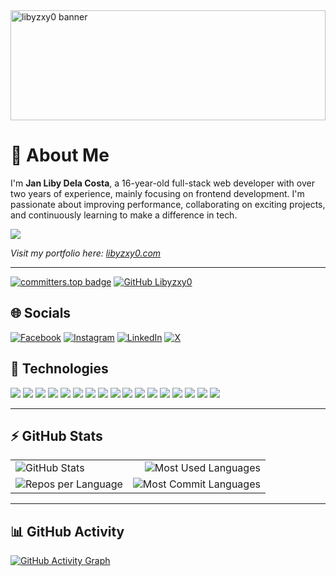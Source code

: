 <img style="height: 11rem; width: 100%;" src="https://raw.githubusercontent.com/libyzxy0/libyzxy0/main/banner.png" alt="libyzxy0 banner">

# 💫 About Me
I'm **Jan Liby Dela Costa**, a 16-year-old full-stack web developer with over two years of experience, mainly focusing on frontend development. I'm passionate about improving performance, collaborating on exciting projects, and continuously learning to make a difference in tech.

[![](https://visitcount.itsvg.in/api?id=libyzxy0&icon=0&color=9)](https://visitcount.itsvg.in)

<p><em>Visit my portfolio here: <a href="https://www.libyzxy0.com" target="_blank">libyzxy0.com</a></em></p>

---

[![committers.top badge](https://user-badge.committers.top/philippines/libyzxy0.svg)](https://user-badge.committers.top/philippines/libyzxy0)
[![GitHub Libyzxy0](https://img.shields.io/github/followers/libyzxy0?label=follow&style=social)](https://github.com/libyzxy0)

## 🌐 Socials
[![Facebook](https://img.shields.io/badge/Facebook-%231877F2.svg?logo=Facebook&logoColor=white)](https://facebook.com/libyzxy0) 
[![Instagram](https://img.shields.io/badge/Instagram-%23E4405F.svg?logo=Instagram&logoColor=white)](https://instagram.com/libyzxy0) 
[![LinkedIn](https://img.shields.io/badge/LinkedIn-%230077B5.svg?logo=linkedin&logoColor=white)](https://linkedin.com/in/libyzxy0) 
[![X](https://img.shields.io/badge/X-%23121011.svg?logo=X&logoColor=white)](https://x.com/libyzxy0) 

## 🚀 Technologies
<div>
   <p>
    <img src="https://img.shields.io/badge/HTML-239120?style=for-the-badge&logo=html5&logoColor=white" />
    <img src="https://img.shields.io/badge/CSS-239120?&style=for-the-badge&logo=css3&logoColor=white" />
    <img src="https://img.shields.io/badge/JavaScript-F7DF1E?style=for-the-badge&logo=javascript&logoColor=black" />
    <img src="https://img.shields.io/badge/typescript-%23007ACC.svg?style=for-the-badge&logo=typescript&logoColor=white" />
    <img src="https://img.shields.io/badge/-ReactJs-61DAFB?logo=react&logoColor=white&style=for-the-badge" />
    <img src="https://img.shields.io/badge/vuejs-%2335495e.svg?style=for-the-badge&logo=vuedotjs&logoColor=%234FC08D" />
    <img src="https://img.shields.io/badge/JWT-black?style=for-the-badge&logo=JSON%20web%20tokens" />
    <img src="https://img.shields.io/badge/express.js-%23404d59.svg?style=for-the-badge&logo=express&logoColor=%2361DAFB" />
    <img src="https://img.shields.io/badge/MongoDB-%234ea94b.svg?style=for-the-badge&logo=mongodb&logoColor=white" />
    <img src="https://img.shields.io/badge/tailwindcss-%2338B2AC.svg?style=for-the-badge&logo=tailwind-css&logoColor=white" />
    <img src="https://img.shields.io/badge/github-%23121011.svg?style=for-the-badge&logo=github&logoColor=white" />
    <img src="https://img.shields.io/badge/node.js-6DA55F?style=for-the-badge&logo=node.js&logoColor=white" />
    <img src="https://img.shields.io/badge/NPM-%23CB3837.svg?style=for-the-badge&logo=npm&logoColor=white" />
    <img src="https://img.shields.io/badge/netlify-%23000000.svg?style=for-the-badge&logo=netlify&logoColor=#00C7B7" />
    <img src="https://img.shields.io/badge/vercel-%23000000.svg?style=for-the-badge&logo=vercel&logoColor=white" />
    <img src="https://img.shields.io/badge/firebase-%23039BE5.svg?style=for-the-badge&logo=firebase" />
    <img src="https://img.shields.io/badge/github%20pages-121013?style=for-the-badge&logo=github&logoColor=white" />
   </p>
</div>

---

## ⚡ GitHub Stats
| | |
| :--- | ---: |
| ![GitHub Stats](https://github-readme-stats.vercel.app/api?username=libyzxy0&show_icons=true&theme=tokyonight) | ![Most Used Languages](https://github-readme-stats.vercel.app/api/top-langs/?username=libyzxy0&layout=compact&theme=tokyonight) |
| ![Repos per Language](https://github-profile-summary-cards.vercel.app/api/cards/repos-per-language?username=libyzxy0&theme=tokyonight) | ![Most Commit Languages](https://github-profile-summary-cards.vercel.app/api/cards/most-commit-language?username=libyzxy0&theme=tokyonight) |

---

## 📊 GitHub Activity
[![GitHub Activity Graph](https://github-readme-activity-graph.vercel.app/graph?username=libyzxy0&bg_color=0a0119&color=18cda9&line=00f583&point=00ff11&area=true&hide_border=true)](https://github.com/ashutosh00710/github-readme-activity-graph)
